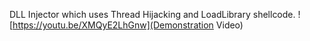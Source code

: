 DLL Injector which uses Thread Hijacking and LoadLibrary shellcode.
![https://youtu.be/XMQyE2LhGnw](Demonstration Video)
